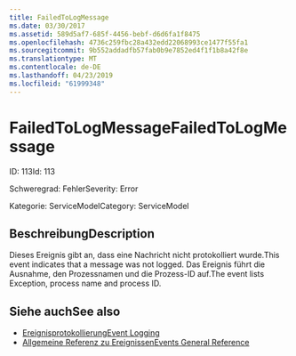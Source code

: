 ```yaml
---
title: FailedToLogMessage
ms.date: 03/30/2017
ms.assetid: 589d5af7-685f-4456-bebf-d6d6fa1f8475
ms.openlocfilehash: 4736c259fbc28a432edd22068993ce1477f55fa1
ms.sourcegitcommit: 9b552addadfb57fab0b9e7852ed4f1f1b8a42f8e
ms.translationtype: MT
ms.contentlocale: de-DE
ms.lasthandoff: 04/23/2019
ms.locfileid: "61999348"
---
```

# <a name="failedtologmessage"></a><span data-ttu-id="ddc79-102">FailedToLogMessage</span><span class="sxs-lookup"><span data-stu-id="ddc79-102">FailedToLogMessage</span></span>
<span data-ttu-id="ddc79-103">ID: 113</span><span class="sxs-lookup"><span data-stu-id="ddc79-103">Id: 113</span></span>  
  
 <span data-ttu-id="ddc79-104">Schweregrad: Fehler</span><span class="sxs-lookup"><span data-stu-id="ddc79-104">Severity: Error</span></span>  
  
 <span data-ttu-id="ddc79-105">Kategorie: ServiceModel</span><span class="sxs-lookup"><span data-stu-id="ddc79-105">Category: ServiceModel</span></span>  
  
## <a name="description"></a><span data-ttu-id="ddc79-106">Beschreibung</span><span class="sxs-lookup"><span data-stu-id="ddc79-106">Description</span></span>  
 <span data-ttu-id="ddc79-107">Dieses Ereignis gibt an, dass eine Nachricht nicht protokolliert wurde.</span><span class="sxs-lookup"><span data-stu-id="ddc79-107">This event indicates that a message was not logged.</span></span> <span data-ttu-id="ddc79-108">Das Ereignis führt die Ausnahme, den Prozessnamen und die Prozess-ID auf.</span><span class="sxs-lookup"><span data-stu-id="ddc79-108">The event lists Exception, process name and process ID.</span></span>  
  
## <a name="see-also"></a><span data-ttu-id="ddc79-109">Siehe auch</span><span class="sxs-lookup"><span data-stu-id="ddc79-109">See also</span></span>

- [<span data-ttu-id="ddc79-110">Ereignisprotokollierung</span><span class="sxs-lookup"><span data-stu-id="ddc79-110">Event Logging</span></span>](../../../../../docs/framework/wcf/diagnostics/event-logging/index.md)
- [<span data-ttu-id="ddc79-111">Allgemeine Referenz zu Ereignissen</span><span class="sxs-lookup"><span data-stu-id="ddc79-111">Events General Reference</span></span>](../../../../../docs/framework/wcf/diagnostics/event-logging/events-general-reference.md)
